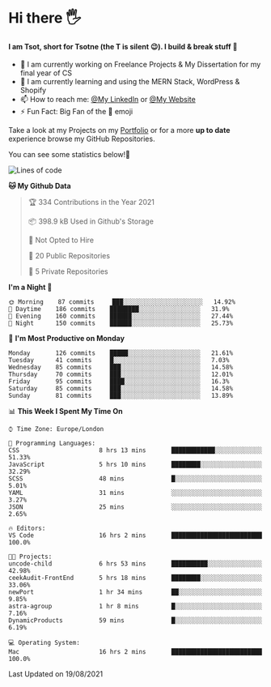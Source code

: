 # Hi there :raised_hand_with_fingers_splayed:
#### I am Tsot, short for Tsotne (the T is silent :wink:). I build & break stuff :space_invader:
- :telescope: I am currently working on Freelance Projects & My Dissertation for my final year of CS
- :seedling: I am currently learning and using the MERN Stack, WordPress & Shopify
- :mailbox: How to reach me: [@My LinkedIn](https://www.linkedin.com/in/tsotne-gvadzabia/) or [@My Website](https://tsotnegvadzabia.me/contact)
- :zap: Fun Fact: Big Fan of the :space_invader: emoji

Take a look at my Projects on my [Portfolio](https://tsotnegvadzabia.me/) or for a more **up to date** experience browse my GitHub Repositories.

You can see some statistics below!:space_invader:
<!--START_SECTION:waka-->
![Lines of code](https://img.shields.io/badge/From%20Hello%20World%20I%27ve%20Written-3.5%20million%20lines%20of%20code-blue)

**🐱 My Github Data** 

> 🏆 334 Contributions in the Year 2021
 > 
> 📦 398.9 kB Used in Github's Storage 
 > 
> 🚫 Not Opted to Hire
 > 
> 📜 20 Public Repositories 
 > 
> 🔑 5 Private Repositories  
 > 
**I'm a Night 🦉** 

```text
🌞 Morning    87 commits     ███░░░░░░░░░░░░░░░░░░░░░░   14.92% 
🌆 Daytime    186 commits    ████████░░░░░░░░░░░░░░░░░   31.9% 
🌃 Evening    160 commits    ██████░░░░░░░░░░░░░░░░░░░   27.44% 
🌙 Night      150 commits    ██████░░░░░░░░░░░░░░░░░░░   25.73%

```
📅 **I'm Most Productive on Monday** 

```text
Monday       126 commits    █████░░░░░░░░░░░░░░░░░░░░   21.61% 
Tuesday      41 commits     █░░░░░░░░░░░░░░░░░░░░░░░░   7.03% 
Wednesday    85 commits     ███░░░░░░░░░░░░░░░░░░░░░░   14.58% 
Thursday     70 commits     ███░░░░░░░░░░░░░░░░░░░░░░   12.01% 
Friday       95 commits     ████░░░░░░░░░░░░░░░░░░░░░   16.3% 
Saturday     85 commits     ███░░░░░░░░░░░░░░░░░░░░░░   14.58% 
Sunday       81 commits     ███░░░░░░░░░░░░░░░░░░░░░░   13.89%

```


📊 **This Week I Spent My Time On** 

```text
⌚︎ Time Zone: Europe/London

💬 Programming Languages: 
CSS                      8 hrs 13 mins       ████████████░░░░░░░░░░░░░   51.33% 
JavaScript               5 hrs 10 mins       ████████░░░░░░░░░░░░░░░░░   32.29% 
SCSS                     48 mins             █░░░░░░░░░░░░░░░░░░░░░░░░   5.01% 
YAML                     31 mins             ░░░░░░░░░░░░░░░░░░░░░░░░░   3.27% 
JSON                     25 mins             ░░░░░░░░░░░░░░░░░░░░░░░░░   2.65%

🔥 Editors: 
VS Code                  16 hrs 2 mins       █████████████████████████   100.0%

🐱‍💻 Projects: 
uncode-child             6 hrs 53 mins       ██████████░░░░░░░░░░░░░░░   42.98% 
ceekAudit-FrontEnd       5 hrs 18 mins       ████████░░░░░░░░░░░░░░░░░   33.06% 
newPort                  1 hr 34 mins        ██░░░░░░░░░░░░░░░░░░░░░░░   9.85% 
astra-agroup             1 hr 8 mins         █░░░░░░░░░░░░░░░░░░░░░░░░   7.16% 
DynamicProducts          59 mins             █░░░░░░░░░░░░░░░░░░░░░░░░   6.19%

💻 Operating System: 
Mac                      16 hrs 2 mins       █████████████████████████   100.0%

```


 Last Updated on 19/08/2021
<!--END_SECTION:waka-->
